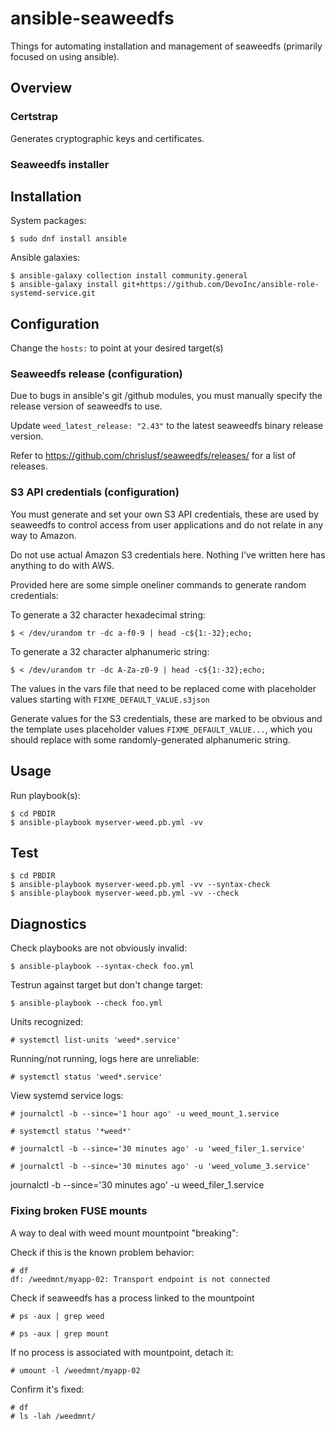 # ansible-seaweedfs
Things for automating installation and management of seaweedfs (primarily focused on using ansible).

## Overview



### Certstrap
Generates cryptographic keys and certificates.

### Seaweedfs installer

## Installation
System packages:
```
$ sudo dnf install ansible

```


Ansible galaxies:
```
$ ansible-galaxy collection install community.general
$ ansible-galaxy install git+https://github.com/DevoInc/ansible-role-systemd-service.git
```


## Configuration
Change the `hosts:`  to point at your desired target(s)

### Seaweedfs release (configuration)
Due to bugs in ansible's git /github modules, you must manually specify the release version of seaweedfs to use.

Update `weed_latest_release: "2.43"` to the latest seaweedfs binary release version.

Refer to https://github.com/chrislusf/seaweedfs/releases/ for a list of releases.


### S3 API credentials (configuration)
You must generate and set your own S3 API credentials, these are used by seaweedfs to control access from user applications and do not relate in any way to Amazon.

Do not use actual Amazon S3 credentials here. Nothing I've written here has anything to do with AWS.

Provided here are some simple oneliner commands to generate random credentials:

To generate a 32 character hexadecimal string: 
```
$ < /dev/urandom tr -dc a-f0-9 | head -c${1:-32};echo;
```

To generate a 32 character alphanumeric string:
```
$ < /dev/urandom tr -dc A-Za-z0-9 | head -c${1:-32};echo;
```

The values in the vars file that need to be replaced come with placeholder values starting with `FIXME_DEFAULT_VALUE.s3json`

Generate values for the S3 credentials, these are marked to be obvious and the template uses placeholder values `FIXME_DEFAULT_VALUE...`, which you should replace with some randomly-generated alphanumeric string.


## Usage
Run playbook(s):
```
$ cd PBDIR
$ ansible-playbook myserver-weed.pb.yml -vv
```


## Test
```
$ cd PBDIR
$ ansible-playbook myserver-weed.pb.yml -vv --syntax-check
$ ansible-playbook myserver-weed.pb.yml -vv --check
```


## Diagnostics
Check playbooks are not obviously invalid:
```
$ ansible-playbook --syntax-check foo.yml
```

Testrun against target but don't change target:
```
$ ansible-playbook --check foo.yml
```

Units recognized:
```
# systemctl list-units 'weed*.service'
```

Running/not running, logs here are unreliable:
```
# systemctl status 'weed*.service'
```

View systemd service logs:
```
# journalctl -b --since='1 hour ago' -u weed_mount_1.service

# systemctl status '*weed*'

# journalctl -b --since='30 minutes ago' -u 'weed_filer_1.service'

# journalctl -b --since='30 minutes ago' -u 'weed_volume_3.service'

```

journalctl -b --since='30 minutes ago' -u weed_filer_1.service
### Fixing broken FUSE mounts
A way to deal with weed mount mountpoint "breaking":

Check if this is the known problem behavior:
```
# df
df: /weedmnt/myapp-02: Transport endpoint is not connected
```

Check if seaweedfs has a process linked to the mountpoint
```
# ps -aux | grep weed

# ps -aux | grep mount
```

If no process is associated with mountpoint, detach it:
```
# umount -l /weedmnt/myapp-02
```

Confirm it's fixed:
```
# df
# ls -lah /weedmnt/
```